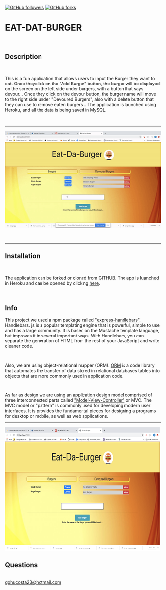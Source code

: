 [![GitHub followers](https://img.shields.io/github/followers/gohucosta23.svg?style=social&label=Follow&maxAge=2592000)](https://github.com/gohucosta23?tab=followers)
[![GitHub forks](https://img.shields.io/github/forks/gohucosta23/README-generator?style=social&label=Fork&maxAge=2592000)](https://GitHub.com/gohucosta23)


# EAT-DAT-BURGER
<br>

## Description
<br>
<p>This is a fun application that allows users to input the Burger they want to eat. Once theyclick on the "Add Burger" button, the burger will be displayed on the screen on the left side under burgers, with a button that says devour... Once they click on the devour button, the burger name will move to the right side under "Devoured Burgers", also with a delete button that they can use to remove eaten burgers... The application is launched using Heroku, and all the data is being saved in MySQL.</p>
<br>
<hr>

![Installation Demo](public/assets/images/burgerGif.gif)

<br>
<hr>

## Installation
<br>
<p>The application can be forked or cloned from GITHUB. The app is luanched in Heroku and can be opened by clicking <a href = "https://stormy-taiga-53566.herokuapp.com/"> here</a>. </p>

<br>

## Info

<p>This project we used a npm package called <a href ="https://www.npmjs.com/package/express-handlebars">"express-handlebars"</a>. Handlebars. js is a popular templating engine that is powerful, simple to use and has a large community. It is based on the Mustache template language, but improves it in several important ways. With Handlebars, you can separate the generation of HTML from the rest of your JavaScript and write cleaner code.</p>
<br>
<p> Also, we are using object-relational mapper (ORM). <a href = "https://www.js-data.io/docs/what-is-an-orm">ORM</a> is a code library that automates the transfer of data stored in relational databases tables into objects that are more commonly used in application code. </p>
<br>
<p> As far as design we are using an application design model comprised of three interconnected parts called  <a href = "https://en.wikipedia.org/wiki/Model%E2%80%93view%E2%80%93controller">"Model-View-Controller"</a> or MVC. The MVC model or "pattern" is commonly used for developing modern user interfaces. It is provides the fundamental pieces for designing a programs for desktop or mobile, as well as web applications.

<br>
<hr>

<img src = "public/assets/images/burgerpic.png" alt = "screen shot of npm start" width ="500px" height = "400px">

## Questions
<br>
<a href = "mailto:gohucosta23@hotmail.com">gohucosta23@hotmail.com</a> 